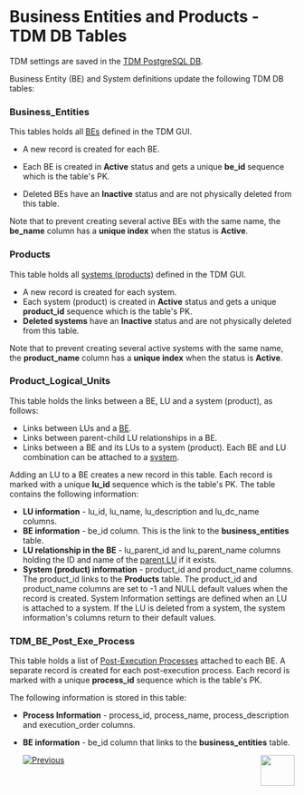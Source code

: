 # Business Entities and Products - TDM DB Tables

TDM settings are saved in the [TDM PostgreSQL DB](/articles/TDM/tdm_architecture/02_tdm_database.md). 

Business Entity (BE) and System definitions update the following TDM DB tables:

### Business_Entities

This tables holds all [BEs](04_tdm_gui_business_entity_window.md) defined in the TDM GUI. 

-  A new record is created for each BE. 
-  Each BE is created in **Active** status and gets a unique **be_id** sequence which is the table's PK.

- Deleted BEs have an **Inactive** status and are not physically deleted from this table.

Note that to prevent creating several active BEs with the same name, the **be_name** column has a **unique index** when the status is **Active**.

### Products

This table holds all [systems (products)](05_tdm_gui_product_window.md) defined in the TDM GUI.
-  A new record is created for each system.  
-  Each system (product) is created in **Active** status and gets a unique **product_id** sequence which is the table's PK. 
-  **Deleted systems** have an **Inactive** status and are not physically deleted from this table.

Note that to prevent creating several active systems with the same name, the **product_name** column has a **unique index** when the status is **Active**. 

### Product_Logical_Units

This table holds the links between a BE, LU and a system (product), as follows:
- Links between LUs and a [BE](04_tdm_gui_business_entity_window.md).
- Links between parent-child LU relationships in a BE.
- Links between a BE and its LUs to a system (product). Each BE and LU combination can be attached to a [system](05_tdm_gui_product_window.md).

Adding an LU to a BE creates a new record in this table. Each record is marked with a unique **lu_id** sequence which is the table's PK. The table contains the following information:

- **LU information** - lu_id, lu_name, lu_description and lu_dc_name columns. 
- **BE information** - be_id column. This is the link to the **business_entities** table.
- **LU relationship in the BE** - lu_parent_id and lu_parent_name columns holding the ID and name of the [parent LU](/articles/TDM/tdm_overview/03_business_entity_overview.md#building-an-lu-hierarchy-in-a-be) if it exists. 
- **System (product) information** - product_id and product_name columns. The product_id links to the **Products** table.  The product_id and product_name columns are set to -1 and NULL default values when the record is created. System Information settings are defined when an LU is attached to a system. If the LU is deleted from a system, the system information's columns return to their default values.

### TDM_BE_Post_Exe_Process

This table holds a list of [Post-Execution Processes](/articles/TDM/tdm_gui/04_tdm_gui_business_entity_window.md#post-execution-processes-tab) attached to each BE. A separate record is created for each post-execution process. Each record is marked with a unique **process_id** sequence which is the table's PK.

The following information is stored in this table:

- **Process Information** -  process_id, process_name, process_description and execution_order columns.
- **BE information** -  be_id column that links to the **business_entities** table.



  [![Previous](/articles/images/Previous.png)](05_tdm_gui_product_window.md)[<img align="right" width="60" height="54" src="/articles/images/Next.png">](07_tdm_gui_environment_overview.md)



